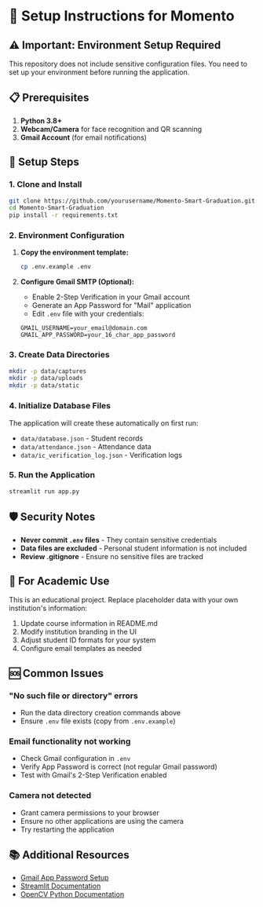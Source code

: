 # 🔧 Setup Instructions for Momento

## ⚠️ Important: Environment Setup Required

This repository does not include sensitive configuration files. You need to set up your environment before running the application.

## 📋 Prerequisites

1. **Python 3.8+**
2. **Webcam/Camera** for face recognition and QR scanning
3. **Gmail Account** (for email notifications)

## 🚀 Setup Steps

### 1. Clone and Install

```bash
git clone https://github.com/yourusername/Momento-Smart-Graduation.git
cd Momento-Smart-Graduation
pip install -r requirements.txt
```

### 2. Environment Configuration

1. **Copy the environment template:**
   ```bash
   cp .env.example .env
   ```

2. **Configure Gmail SMTP (Optional):**
   - Enable 2-Step Verification in your Gmail account
   - Generate an App Password for "Mail" application
   - Edit `.env` file with your credentials:
   ```
   GMAIL_USERNAME=your_email@domain.com
   GMAIL_APP_PASSWORD=your_16_char_app_password
   ```

### 3. Create Data Directories

```bash
mkdir -p data/captures
mkdir -p data/uploads  
mkdir -p data/static
```

### 4. Initialize Database Files

The application will create these automatically on first run:
- `data/database.json` - Student records
- `data/attendance.json` - Attendance data
- `data/ic_verification_log.json` - Verification logs

### 5. Run the Application

```bash
streamlit run app.py
```

## 🛡️ Security Notes

- **Never commit `.env` files** - They contain sensitive credentials
- **Data files are excluded** - Personal student information is not included
- **Review .gitignore** - Ensure no sensitive files are tracked

## 📝 For Academic Use

This is an educational project. Replace placeholder data with your own institution's information:

1. Update course information in README.md
2. Modify institution branding in the UI
3. Adjust student ID formats for your system
4. Configure email templates as needed

## 🆘 Common Issues

### "No such file or directory" errors
- Run the data directory creation commands above
- Ensure `.env` file exists (copy from `.env.example`)

### Email functionality not working
- Check Gmail configuration in `.env`
- Verify App Password is correct (not regular Gmail password)
- Test with Gmail's 2-Step Verification enabled

### Camera not detected
- Grant camera permissions to your browser
- Ensure no other applications are using the camera
- Try restarting the application

## 📚 Additional Resources

- [Gmail App Password Setup](https://support.google.com/accounts/answer/185833)
- [Streamlit Documentation](https://docs.streamlit.io)
- [OpenCV Python Documentation](https://docs.opencv.org/4.x/d6/d00/tutorial_py_root.html)